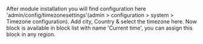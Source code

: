 After module installation you will find configuration here 'admin/config/timezonesettings'(admin > configuration > system > Timezone configuration).
Add city, Country & select the timezone here.
Now block is available in block list with name 'Current time', you can assign this block in any region.
